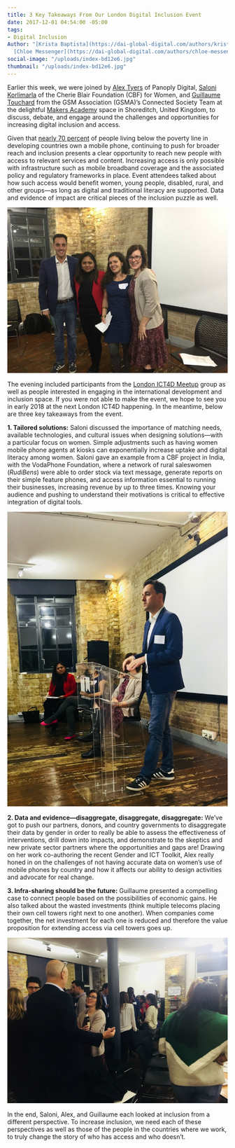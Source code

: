 ```yaml
---
title: 3 Key Takeaways From Our London Digital Inclusion Event
date: 2017-12-01 04:54:00 -05:00
tags:
- Digital Inclusion
Author: "[Krista Baptista](https://dai-global-digital.com/authors/krista-baptista/),
  [Chloe Messenger](https://dai-global-digital.com/authors/chloe-messenger/)"
social-image: "/uploads/index-bd12e6.jpg"
thumbnail: "/uploads/index-bd12e6.jpg"
---
```


Earlier this week, we were joined by [Alex Tyers](https://www.panoplydigital.com/our-team/#/alex-tyers-2/) of Panoply Digital, [Saloni Korlimarla](https://www.linkedin.com/in/saloni-korlimarla-5102685) of the Cherie Blair Foundation (CBF) for Women, and [Guillaume Touchard](https://www.gsma.com/mobilefordevelopment/author/guillaume-touchard) from the GSM Association (GSMA)’s Connected Society Team at the delightful [Makers Academy](http://www.makersacademy.com/) space in Shoreditch, United Kingdom, to discuss, debate, and engage around the challenges and opportunities for increasing digital inclusion and access.

<!--more-->

Given that [nearly 70 percent](http://www.itu.int/en/ITU-D/Statistics/Documents/facts/ICTFactsFigures2016.pdf) of people living below the poverty line in developing countries own a mobile phone, continuing to push for broader reach and inclusion presents a clear opportunity to reach new people with access to relevant services and content. Increasing access is only possible with infrastructure such as mobile broadband coverage and the associated policy and regulatory frameworks in place. Event attendees talked about how such access would benefit women, young people, disabled, rural, and other groups—as long as digital and traditional literacy are supported. Data and evidence of impact are critical pieces of the inclusion puzzle as well.

![index-93222b.jpg](/uploads/index-93222b.jpg)

The evening included participants from the [London ICT4D Meetup](https://www.meetup.com/London-ICT4D/?_cookie-check=CIL_XX1NkchBCQnx) group as well as people interested in engaging in the international development and inclusion space. If you were not able to make the event, we hope to see you in early 2018 at the next London ICT4D happening. In the meantime, below are three key takeaways from the event.

**1. Tailored solutions:** Saloni discussed the importance of matching needs, available technologies, and cultural issues when designing solutions—with a particular focus on women. Simple adjustments such as having women mobile phone agents at kiosks can exponentially increase uptake and digital literacy among women. Saloni gave an example from a CBF project in India, with the VodaPhone Foundation, where a network of rural saleswomen (*RudiBens*) were able to order stock via text message, generate reports on their simple feature phones, and access information essential to running their businesses, increasing revenue by up to three times. Knowing your audience and pushing to understand their motivations is critical to effective integration of digital tools.

![8.jpg](/uploads/8.jpg)

**2. Data and evidence—disaggregate, disaggregate, disaggregate:** We’ve got to push our partners, donors, and country governments to disaggregate their data by gender in order to really be able to assess the effectiveness of interventions, drill down into impacts, and demonstrate to the skeptics and new private sector partners where the opportunities and gaps are! Drawing on her work co-authoring the recent Gender and ICT Toolkit, Alex really honed in on the challenges of not having accurate data on women’s use of mobile phones by country and how it affects our ability to design activities and advocate for real change.

**3. Infra-sharing should be the future:** Guillaume presented a compelling case to connect people based on the possibilities of economic gains. He also talked about the wasted investments (think multiple telecoms placing their own cell towers right next to one another). When companies come together, the net investment for each one is reduced and therefore the value proposition for extending access via cell towers goes up.

![9.jpg](/uploads/9.jpg)

In the end, Saloni, Alex, and Guillaume each looked at inclusion from a different perspective. To increase inclusion, we need each of these perspectives as well as those of the people in the countries where we work, to truly change the story of who has access and who doesn’t.